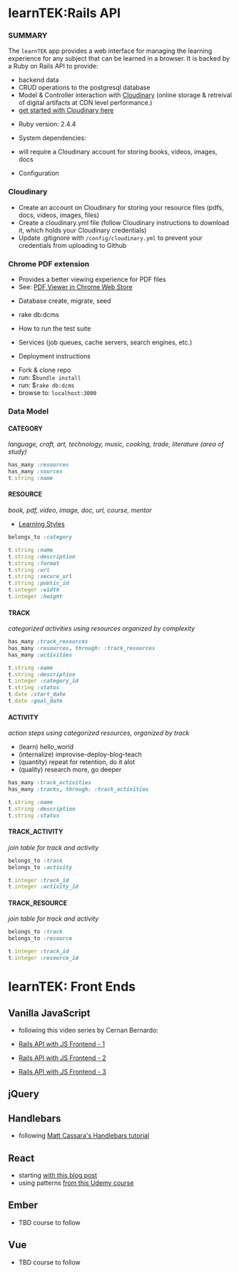 # learnTEK:Rails API
### SUMMARY
The `learnTEK` app provides a web interface for managing the learning experience for any subject that can be learned in a browser.
It is backed by a Ruby on Rails API to provide: 
- backend data
- CRUD operations to the postgresql database
- Model & Controller interaction with [Cloudinary](http://www.cloudinary.com) (online storage & retreival of digital artifacts at CDN level performance.)
- [get started with Cloudinary here](#)

* Ruby version: 2.4.4

* System dependencies: 
- will require a Cloudinary account for storing books, videos, images, docs

* Configuration
### Cloudinary
- Create an account on Cloudinary for storing your resource files (pdfs, docs, videos, images, files)
- Create a cloudinary.yml file (follow Cloudinary instructions to download it, which holds your Cloudinary credentials)
- Update .gitignore with `/config/cloudinary.yml` to prevent your credentials from uploading to Github

### Chrome PDF extension
- Provides a better viewing experience for PDF files
- See: [PDF Viewer in Chrome Web Store](https://chrome.google.com/webstore/detail/pdf-viewer/oemmndcbldboiebfnladdacbdfmadadm)

* Database create, migrate, seed
- rake db:dcms

* How to run the test suite

* Services (job queues, cache servers, search engines, etc.)

* Deployment instructions

- Fork & clone repo
- run: $`bundle install`
- run: $`rake db:dcms`
- browse to: `localhost:3000`

### Data Model


#### CATEGORY
*language, craft, art, technology, music, cooking, trade, literature (area of study)*

```ruby 
has_many :resources
has_many :sources
t.string :name
```

#### RESOURCE
*book, pdf, video, image, doc, url, course, mentor*
- [Learning Styles](https://www.learning-styles-online.com/overview/)
```ruby 
belongs_to :category

t.string :name
t.string :description
t.string :format
t.string :url
t.string :secure_url
t.string :public_id
t.integer :width
t.integer :height
```

#### TRACK
*categorized activities using resources organized by complexity*
```ruby
has_many :track_resources
has_many :resources, through: :track_resources
has_many :activities

t.string :name
t.string :description
t.integer :category_id
t.string :status
t.date :start_date
t.date :goal_date
```
#### ACTIVITY
*action steps using categorized resources, organized by track*

- (learn) hello_world
- (internalize) improvise-deploy-blog-teach
- (quantity) repeat for retention, do it alot
- (quality) research more, go deeper

```ruby
has_many :track_activities
has_many :tracks, through: :track_activities

t.string :name
t.string :description
t.string :status
```
#### TRACK_ACTIVITY
*join table for track and activity*
```ruby
belongs_to :track
belongs_to :activity

t.integer :track_id
t.integer :activity_id
```

#### TRACK_RESOURCE
*join table for track and activity*
```ruby
belongs_to :track
belongs_to :resource

t.integer :track_id
t.integer :resource_id
```


# learnTEK: Front Ends

## Vanilla JavaScript
- following this video series by Cernan Bernardo:
- [Rails API with JS Frontend - 1](https://instruction.learn.co/student/video_lectures#/309)

- [Rails API with JS Frontend - 2](https://instruction.learn.co/student/video_lectures#/311)

- [Rails API with JS Frontend - 3](https://instruction.learn.co/student/video_lectures#/312)

## jQuery


## Handlebars
- following [Matt Cassara's Handlebars tutorial](https://www.mattcassara.com/using-ajax-handlebarsjs-rails/)

## React
- starting [with this blog post](#)
- using patterns [from this Udemy course](#)

## Ember
- TBD course to follow

## Vue
- TBD course to follow